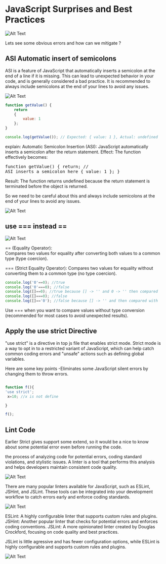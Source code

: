 # JavaScript Surprises and Best Practices #

![Alt Text](asset/err.gif)

Lets see some obvious errors and how can we mitigate ?

## ASI Automatic insert of semicolons ##

ASI is a feature of JavaScript that automatically inserts a semicolon at the end of a line if it is missing. This can lead to unexpected behavior in your code, and is generally considered a bad practice. 
It is recommended to always include semicolons at the end of your lines to avoid any issues.

![Alt Text](asset/semi.webp)

``` javascript repl+
function getValue() {
    return
    {
        value: 1
    };
}

console.log(getValue()); // Expected: { value: 1 }, Actual: undefined
```

explain:
Automatic Semicolon Insertion (ASI): JavaScript automatically inserts a semicolon after the return statement.
Effect: The function effectively becomes:<pre>function getValue() { return; // ASI inserts a semicolon here { value: 1 }; } </pre>
Result: The function returns undefined because the return statement is terminated before the object is returned.

So we need to be careful about this and always include semicolons at the end of your lines to avoid any issues.

![Alt Text](asset/semicolon.jpg)

## use === instead == ##

![Alt Text](asset/equal.png)

== (Equality Operator):  
Compares two values for equality after converting both values to a common type (type coercion).

=== (Strict Equality Operator):
Compares two values for equality without converting them to a common type (no type coercion).

``` javascript repl+
console.log('0'==0); //true
console.log('0'===0); //false
console.log([]==0); //true because [] -> '' and 0 -> '' then compared
console.log([]===0); //false
console.log([]=='0'); //false because [] -> '' and then compared with '0'

```

Use === when you want to compare values without type conversion (recommended for most cases to avoid unexpected results).


## Apply the use strict Directive ##

"use strict" is a directive in top js file that enables strict mode. Strict mode is a way to opt in to a restricted variant of JavaScript, 
which can help catch common coding errors and "unsafe" actions such as defining global variables. 

Here are some key points
-Eliminates some JavaScript silent errors by changing them to throw errors. 


``` javascript repl+

function f(){
'use strict';
 x=10; //x is not define 

}

f();


```

## Lint Code  ##

Earlier Strict gives support some extend, so it would be a nice to know about some potential error even before running the code. 

the process of analyzing code for potential errors, coding standard violations, and stylistic issues. A linter is a tool that performs this analysis and helps developers maintain consistent code quality.

![Alt Text](asset/lint.webp)


There are many popular linters available for JavaScript, such as ESLint, JSHint, and JSLint. These tools can be integrated into your development workflow to catch errors early and enforce coding standards.

![Alt Text](asset/eslint-sh.jpg)

ESLint: A highly configurable linter that supports custom rules and plugins.
JSHint: Another popular linter that checks for potential errors and enforces coding conventions.
JSLint: A more opinionated linter created by Douglas Crockford, focusing on code quality and best practices.

JSLint is little agressive  and has fewer configuration options, while ESLint is highly configurable and supports custom rules and plugins. 

![Alt Text](asset/jslint.jpg)
